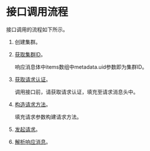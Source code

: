 # 接口调用流程<a name="cce_02_0003"></a>

接口调用的流程如下所示。

1.  创建集群。
2.  [获取集群ID](获取指定项目下的集群.md)。

    响应消息体中items数组中metadata.uid参数即为集群ID。

3.  [获取请求认证](获取请求认证.md)。

    调用接口前，请获取请求认证，填充至请求消息头中。

4.  [构造请求方法](REST-API介绍.md#section10555351105412)。

    填充请求参数构建请求方法。

5.  [发起请求](REST-API介绍.md#section140743661613)。
6.  [解析响应消息](REST-API介绍.md#section034615592583)。

